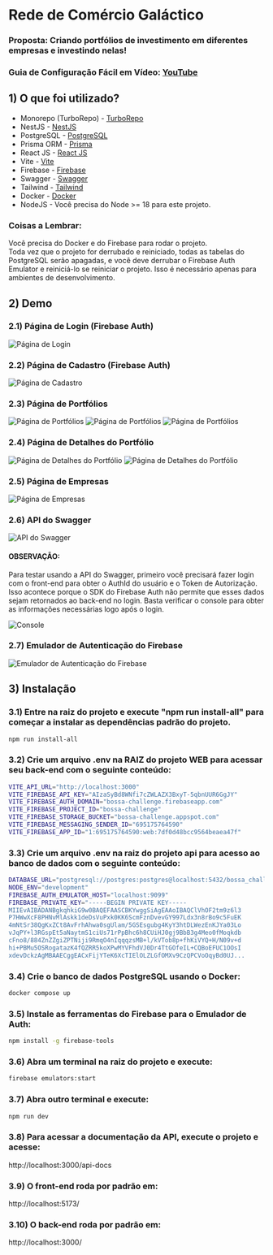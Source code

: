 
# Rede de Comércio Galáctico

### Proposta: Criando portfólios de investimento em diferentes empresas e investindo nelas!

### Guia de Configuração Fácil em Vídeo: [YouTube](https://www.youtube.com/watch?v=UmG87EpC-pI)

## 1) O que foi utilizado?

- Monorepo (TurboRepo) - [TurboRepo](https://turbo.build/)
- NestJS - [NestJS](https://nestjs.com/)
- PostgreSQL - [PostgreSQL](https://www.postgresql.org/)
- Prisma ORM - [Prisma](https://www.prisma.io/)
- React JS - [React JS](https://pt-br.reactjs.org/)
- Vite - [Vite](https://vitejs.dev/)
- Firebase - [Firebase](https://firebase.google.com/?hl=pt-br)
- Swagger - [Swagger](https://swagger.io/)
- Tailwind - [Tailwind](https://tailwindcss.com/)
- Docker - [Docker](https://www.docker.com/)
- NodeJS - Você precisa do Node >= 18 para este projeto.

### Coisas a Lembrar:

Você precisa do Docker e do Firebase para rodar o projeto.  
Toda vez que o projeto for derrubado e reiniciado, todas as tabelas do PostgreSQL serão apagadas, e você deve derrubar o Firebase Auth Emulator e reiniciá-lo se reiniciar o projeto. Isso é necessário apenas para ambientes de desenvolvimento.

## 2) Demo

### 2.1) Página de Login (Firebase Auth)

![Página de Login](https://i.imgur.com/J4YrfUZ.png)

### 2.2) Página de Cadastro (Firebase Auth)

![Página de Cadastro](https://i.imgur.com/UmAwB9I.png)

### 2.3) Página de Portfólios

![Página de Portfólios](https://i.imgur.com/2XtHVjD.png)
![Página de Portfólios](https://i.imgur.com/hThueBJ.png)
![Página de Portfólios](https://i.imgur.com/Y5GhcFl.png)

### 2.4) Página de Detalhes do Portfólio

![Página de Detalhes do Portfólio](https://i.imgur.com/op0Cplu.png)
![Página de Detalhes do Portfólio](https://i.imgur.com/LYKrpAU.png)

### 2.5) Página de Empresas

![Página de Empresas](https://i.imgur.com/lLN4Uno.png)

### 2.6) API do Swagger

![API do Swagger](https://i.imgur.com/ML3nTUB.png)

#### OBSERVAÇÃO:
Para testar usando a API do Swagger, primeiro você precisará fazer login com o front-end para obter o AuthId do usuário e o Token de Autorização.  
Isso acontece porque o SDK do Firebase Auth não permite que esses dados sejam retornados ao back-end no login. Basta verificar o console para obter as informações necessárias logo após o login.

![Console](https://i.imgur.com/i4fcZUq.png)

### 2.7) Emulador de Autenticação do Firebase

![Emulador de Autenticação do Firebase](https://i.imgur.com/mUDQYuJ.png)

## 3) Instalação

### 3.1) Entre na raiz do projeto e execute "npm run install-all" para começar a instalar as dependências padrão do projeto.

```sh
npm run install-all
```

### 3.2) Crie um arquivo .env na RAIZ do projeto WEB para acessar seu back-end com o seguinte conteúdo:

```sh
VITE_API_URL="http://localhost:3000"
VITE_FIREBASE_API_KEY="AIzaSyBd8WNfi7cZWLAZX3BxyT-5qbnUUR6GgJY"
VITE_FIREBASE_AUTH_DOMAIN="bossa-challenge.firebaseapp.com"
VITE_FIREBASE_PROJECT_ID="bossa-challenge"
VITE_FIREBASE_STORAGE_BUCKET="bossa-challenge.appspot.com"
VITE_FIREBASE_MESSAGING_SENDER_ID="695175764590"
VITE_FIREBASE_APP_ID="1:695175764590:web:7df0d48bcc9564beaea47f"
```

### 3.3) Crie um arquivo .env na raiz do projeto api para acesso ao banco de dados com o seguinte conteúdo:

```sh
DATABASE_URL="postgresql://postgres:postgres@localhost:5432/bossa_challenge?schema=public"
NODE_ENV="development"
FIREBASE_AUTH_EMULATOR_HOST="localhost:9099"
FIREBASE_PRIVATE_KEY="-----BEGIN PRIVATE KEY-----
MIIEvAIBADANBgkqhkiG9w0BAQEFAASCBKYwggSiAgEAAoIBAQClVhOF2tm9z6l3
P7HWwXcF8PHNvMlAskk1deDsVuPxk0KK6ScmFznDvevGY997Ldx3n8rBo9c5FuEK
4mNtSr38QgKxZCt8AvFrhAhwa0sgUlam/5GSEsgubg4KyY3htDLWezEnKJYa03Lo
vJqPY+l3RGspEt5aNaytmS1ciUs71rPpBhc6h8CUiHJ0gj9BbB3g4Meo0fMoqkdb
cFno8/884ZnZZgiZPTNiji9RmqO4nIqqqzsMB+l/kVTob8p+fhKiVYQ+H/N09v+d
hi+PBMu5OSRogatazK4fQZRR5koXPwMYVFhdVJ0Dr4TtGOfeIL+CQBoEFUC1OOsI
xdevDckzAgMBAAECggEACxFijYTeK6XcTIElOLZLGfOMXv9CzQPCVoOqyBd0UJ...
```

### 3.4) Crie o banco de dados PostgreSQL usando o Docker:
```sh
docker compose up
```
### 3.5) Instale as ferramentas do Firebase para o Emulador de Auth:
```sh
npm install -g firebase-tools
```

### 3.6) Abra um terminal na raiz do projeto e execute:
```sh
firebase emulators:start
```

### 3.7) Abra outro terminal e execute:
```sh
npm run dev
```

### 3.8) Para acessar a documentação da API, execute o projeto e acesse:
http://localhost:3000/api-docs

### 3.9) O front-end roda por padrão em:
http://localhost:5173/

### 3.10) O back-end roda por padrão em:
http://localhost:3000/
